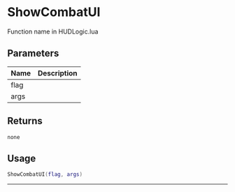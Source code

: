 # ShowCombatUI

Function name in HUDLogic.lua

## Parameters

| Name | Description |
| ---- | ----------- |
| flag |             |
| args |             |

## Returns

`none`

## Usage

```lua
ShowCombatUI(flag, args)
```

---

